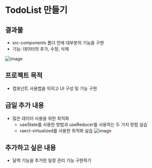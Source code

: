 # TodoList 만들기

## 결과물
- src-components 폴더 안에 대부분의 기능을 구현
- 기능: 데이터의 추가, 수정, 삭제

![image](https://user-images.githubusercontent.com/90260242/199906878-42ecfc11-74ff-43b1-9051-b75bd578a4c6.png)

## 프로젝트 목적
- 컴포넌트 사용법을 익히고 UI 구성 및 기능 구현

## 금일 추가 내용
- 많은 데이터 사용을 위한 최적화
  - useState를 사용한 방법과 useReducer를 사용하는 두 가지 방법 실습
  - raect-virtualized를 사용한 최적화 실습
  ![image](https://user-images.githubusercontent.com/90260242/200115427-223ec05f-b039-45e7-9b43-e91f46a25b83.png)
## 추가하고 싶은 내용
-  달력 기능을 추가한 일정 관리 기능 구현하기
